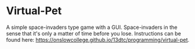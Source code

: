 # Virtual-Pet
A simple space-invaders type game with a GUI. Space-invaders in the sense that it's only a matter of time before you lose. Instructions can be found here: https://onslowcollege.github.io/13dtc/programming/virtual-pet.
